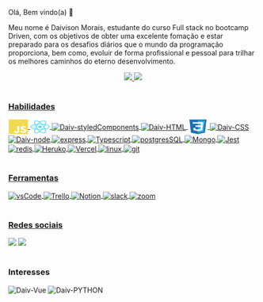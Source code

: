 Olá, Bem vindo(a) 👋

Meu nome é Daivison Morais, estudante do curso Full stack no bootcamp Driven, com os objetivos de obter uma excelente fomação e estar preparado para os desafios diários que o mundo da programação proporciona, bem como, evoluir de forma profissional e pessoal para trilhar os melhores caminhos do eterno desenvolvimento.

<div align="center">
  <a href="https://github.com/Daivison-Morais">
  <img height="180em" src="https://github-readme-stats-sigma-five.vercel.app/api?username=Daivison-Morais&show_icons=true&theme=radical&include_all_commits=true&count_private=true">  
  <img height="180em" src="https://github-readme-stats-sigma-five.vercel.app/api/top-langs/?username=Daivison-Morais&layout=compact&langs_count=7&theme=radical">
</div>
  <br/>
   <h3>Habilidades</h3>
<div style="display: inline_block">
  <img align="center" alt="Daiv-Js" height="30" width="40" src="https://raw.githubusercontent.com/devicons/devicon/master/icons/javascript/javascript-plain.svg">
  <img align="center" alt="Daiv-React" height="30" width="40" src="https://raw.githubusercontent.com/devicons/devicon/master/icons/react/react-original.svg">
  <img align="center" alt="Daiv-styledComponents" height="30" width="150" src="https://img.shields.io/badge/styled--components-DB7093?style=for-the-badge&       logo=styled-components&logoColor=white">
  <img align="center" alt="Daiv-HTML" height="30" width="80" src="https://img.shields.io/badge/HTML-239120?style=for-the-badge&logo=html5&logoColor=white">
  <img align="center" alt="Daiv-CSS" height="30" width="40" src="https://raw.githubusercontent.com/devicons/devicon/master/icons/css3/css3-original.svg">  
  <img align="center" alt="Daiv-CSS" height="35" width="85" src="https://img.shields.io/badge/gimp-5C5543?style=for-the-badge&logo=gimp&logoColor=white">
  <img align="center" alt="Daiv-node" height="35" width="95" src="https://img.shields.io/badge/Node.js-43853D?style=for-the-badge&logo=node.js&                  logoColor=white">
  <img align="center" alt="express" height="35" width="105" src="https://img.shields.io/badge/Express.js-404D59?style=for-the-badge">
  <img align="center" alt="Typescript" height="35" width="110" src="https://img.shields.io/badge/TypeScript-007ACC?style=for-the-badge&logo=typescript&            logoColor=white">
     <img align="center" alt="postgresSQL" height="35" width="110" src="https://img.shields.io/badge/PostgreSQL-316192?style=for-the-badge&logo=postgresql&      logoColor=white">
  <img align="center" alt="Mongo" height="35" width="105" src="https://img.shields.io/badge/MongoDB-4EA94B?style=for-the-badge&logo=mongodb&                    logoColor=white">
      <img align="center" alt="Jest" height="35" width="100" src="https://img.shields.io/badge/Jest-323330?style=for-the-badge&logo=Jest&logoColor=white">
  <img align="center" alt="redis" height="35" width="100" src="https://img.shields.io/badge/redis-%23DD0031.svg?&style=for-the-badge&logo=redis&                logoColor=white">
  <img align="center" alt="Heruko" height="35" width="100" src="https://img.shields.io/badge/Heroku-430098?style=for-the-badge&logo=heroku&                      logoColor=white">
  <img align="center" alt="Vercel" height="35" width="100" src="https://img.shields.io/badge/Vercel-000000?style=for-the-badge&logo=vercel&                      logoColor=white">
  <img align="center" alt="linux" height="35" width="100" src="https://img.shields.io/badge/Linux-FCC624?style=for-the-badge&logo=linux&logoColor=black">
  <img align="center" alt="git" height="35" width="100" src="https://img.shields.io/badge/GIT-E44C30?style=for-the-badge&logo=git&logoColor=white">
  </div>
    
<div> 
   <br/>
  <h3>Ferramentas</h3>
    <img align="center" alt="vsCode" height="35" width="130" src="https://img.shields.io/badge/Visual_Studio-5C2D91?style=for-the-badge&                          logo=visual%20studio&logoColor=white">
    <img align="center" alt="Trello" height="35" width="100" src="https://img.shields.io/badge/Trello-0052CC?style=for-the-badge&logo=trello&                      logoColor=white">
    <img align="center" alt="Notion" height="35" width="100" src="https://img.shields.io/badge/Notion-000000?style=for-the-badge&logo=notion&                      logoColor=white">
    <img align="center" alt="slack" height="35" width="100" src="https://img.shields.io/badge/Slack-4A154B?style=for-the-badge&logo=slack&logoColor=white">
  
  <img align="center" alt="zoom" height="35" width="100" src="https://img.shields.io/badge/Zoom-2D8CFF?style=for-the-badge&logo=zoom&logoColor=white"> 
</div>
  
<div> 
   <br/>
   <h3>Redes sociais</h3>
   <a href = "mailto:daivison13pinheiro@gmail.com"><img src="https://img.shields.io/badge/Gmail-D14836?style=for-the-badge&logo=gmail&logoColor=white" target="_blank"></a>
   <a href="https://www.linkedin.com/in/daivison-morais-197b9a203/" target="_blank"><img src="https://img.shields.io/badge/-LinkedIn-%230077B5?style=for-the-badge&logo=linkedin&logoColor=white" target="_blank"></a> 
</div>
  
<div>
    <br/>
    <h3>Interesses</h3>
    <img align="center" alt="Daiv-Vue" height="35" width="80" src="https://img.shields.io/badge/Vue.js-35495E?style=for-the-badge&logo=vue.js&logoColor=4FC08D">
    <img align="center" alt="Daiv-PYTHON" height="45" width="55" src="https://cdn.jsdelivr.net/gh/devicons/devicon/icons/python/python-original.svg">
</div>
       
